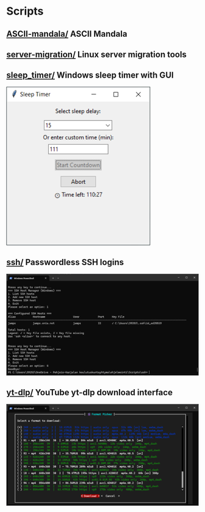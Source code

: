 # Scripts

## [ASCII-mandala/](https://github.com/jamps3/Scripts/tree/master/ASCII-mandala) ASCII Mandala
## [server-migration/](https://github.com/jamps3/Scripts/tree/master/server-migration) Linux server migration tools
## [sleep_timer/](https://github.com/jamps3/Scripts/tree/master/sleep_timer) Windows sleep timer with GUI
![sleep_timer screenshot](https://github.com/jamps3/Scripts/blob/master/sleep_timer/screenshot.png)
## [ssh/](https://github.com/jamps3/Scripts/tree/master/ssh) Passwordless SSH logins
![SSHHosts.py screenshot 2](https://github.com/jamps3/Scripts/blob/master/ssh/SSHHosts_2.png)
## [yt-dlp/](https://github.com/jamps3/Scripts/tree/master/yt-dlp) YouTube yt-dlp download interface
![ytdl.py screenshot](https://github.com/jamps3/Scripts/blob/master/yt-dlp/ytdl.png)
